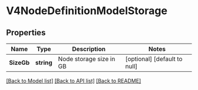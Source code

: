 # V4NodeDefinitionModelStorage

## Properties
Name | Type | Description | Notes
------------ | ------------- | ------------- | -------------
**SizeGb** | **string** | Node storage size in GB | [optional] [default to null]

[[Back to Model list]](../README.md#documentation-for-models) [[Back to API list]](../README.md#documentation-for-api-endpoints) [[Back to README]](../README.md)


